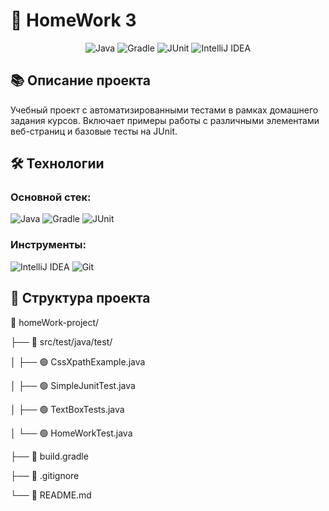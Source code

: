 # 🎯 HomeWork 3

<div align="center">

![Java](https://img.shields.io/badge/Java-ED8B00?style=for-the-badge&logo=java&logoColor=white)
![Gradle](https://img.shields.io/badge/Gradle-02303A?style=for-the-badge&logo=gradle&logoColor=white)
![JUnit](https://img.shields.io/badge/JUnit-25A162?style=for-the-badge&logo=junit5&logoColor=white)
![IntelliJ IDEA](https://img.shields.io/badge/IntelliJ_IDEA-000000?style=for-the-badge&logo=intellij-idea&logoColor=white)

</div>

## 📚 Описание проекта

Учебный проект с автоматизированными тестами в рамках домашнего задания курсов. Включает примеры работы с различными элементами веб-страниц и базовые тесты на JUnit.

## 🛠 Технологии

### Основной стек:
![Java](https://img.shields.io/badge/Java-17-ED8B00?style=flat-square&logo=java&logoColor=white)
![Gradle](https://img.shields.io/badge/Gradle-8.0-02303A?style=flat-square&logo=gradle&logoColor=white)
![JUnit](https://img.shields.io/badge/JUnit-5.9-25A162?style=flat-square&logo=junit5&logoColor=white)

### Инструменты:
![IntelliJ IDEA](https://img.shields.io/badge/IntelliJ_IDEA-2023-000000?style=flat-square&logo=intellij-idea&logoColor=white)
![Git](https://img.shields.io/badge/Git-F05032?style=flat-square&logo=git&logoColor=white)

## 📁 Структура проекта

📁 homeWork-project/

├── 📁 src/test/java/test/

│ ├── 🟢 CssXpathExample.java

│ ├── 🟢 SimpleJunitTest.java

│ ├── 🟢 TextBoxTests.java

│ └── 🟢 HomeWorkTest.java

├── 📄 build.gradle

├── 📄 .gitignore

└── 📄 README.md
